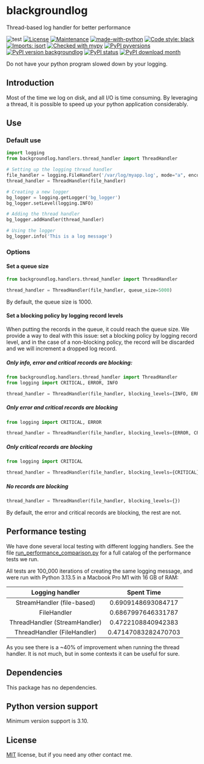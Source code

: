 # blackgroundlog
Thread-based log handler for better performance

![test](https://github.com/diegojromerolopez/backgroundlog/actions/workflows/test.yml/badge.svg)
[![License](https://img.shields.io/badge/License-MIT-blue.svg)](https://opensource.org/licenses/MIT)
[![Maintenance](https://img.shields.io/badge/Maintained%3F-yes-green.svg)](https://github.com/diegojromerolopez/backgroundlog/graphs/commit-activity)
[![made-with-python](https://img.shields.io/badge/Made%20with-Python-1f425f.svg)](https://www.python.org/)
[![Code style: black](https://img.shields.io/badge/code%20style-black-000000.svg)](https://github.com/psf/black)
[![Imports: isort](https://img.shields.io/badge/%20imports-isort-%231674b1?style=flat&labelColor=ef8336)](https://pycqa.github.io/isort/)
[![Checked with mypy](http://www.mypy-lang.org/static/mypy_badge.svg)](http://mypy-lang.org/)
[![PyPI pyversions](https://img.shields.io/pypi/pyversions/backgroundlog.svg)](https://pypi.python.org/pypi/backgroundlog/)
[![PyPI version backgroundlog](https://badge.fury.io/py/backgroundlog.svg)](https://pypi.python.org/pypi/backgroundlog/)
[![PyPI status](https://img.shields.io/pypi/status/backgroundlog.svg)](https://pypi.python.org/pypi/backgroundlog/)
[![PyPI download month](https://img.shields.io/pypi/dm/backgroundlog.svg)](https://pypi.python.org/pypi/backgroundlog/)

Do not have your python program slowed down by your logging.

## Introduction
Most of the time we log on disk, and all I/O is time consuming.
By leveraging a thread, it is possible to speed up your python application
considerably.

## Use

### Default use

```python
import logging
from backgroundlog.handlers.thread_handler import ThreadHandler

# Setting up the logging thread handler
file_handler = logging.FileHandler('/var/log/myapp.log', mode="a", encoding="utf-8")
thread_handler = ThreadHandler(file_handler)

# Creating a new logger
bg_logger = logging.getLogger('bg_logger')
bg_logger.setLevel(logging.INFO)

# Adding the thread handler
bg_logger.addHandler(thread_handler)

# Using the logger
bg_logger.info('This is a log message')
```

### Options

#### Set a queue size

```python
from backgroundlog.handlers.thread_handler import ThreadHandler

thread_handler = ThreadHandler(file_handler, queue_size=5000)
```

By default, the queue size is 1000.

#### Set a blocking policy by logging record levels

When putting the records in the queue, it could reach the queue size.
We provide a way to deal with this issue: set a blocking policy
by logging record level, and in the case of a non-blocking policy,
the record will be discarded and we will increment a dropped log record.

##### Only info, error and critical records are blocking:

```python
from backgroundlog.handlers.thread_handler import ThreadHandler
from logging import CRITICAL, ERROR, INFO

thread_handler = ThreadHandler(file_handler, blocking_levels={INFO, ERROR, CRITICAL})
```

##### Only error and critical records are blocking

```python
from logging import CRITICAL, ERROR

thread_handler = ThreadHandler(file_handler, blocking_levels={ERROR, CRITICAL})
```

##### Only critical records are blocking

```python
from logging import CRITICAL

thread_handler = ThreadHandler(file_handler, blocking_levels={CRITICAL})
```

##### No records are blocking

```python
thread_handler = ThreadHandler(file_handler, blocking_levels={})
```

By default, the error and critical records are blocking, the rest are not.

## Performance testing

We have done several local testing with different logging handlers.
See the file
[run_performance_comparison.py](/backgroundlog/performance/run_performance_comparison.py) for
a full catalog of the performance tests we run.

All tests are 100_000 iterations of creating the same logging message,
and were run with Python 3.13.5 in a Macbook Pro M1 with 16 GB of RAM:

|        Logging handler        |     Spent Time      |
|:-----------------------------:|:-------------------:|
|  StreamHandler (file-based)   | 0.6909148693084717  |
|          FileHandler          | 0.6867997646331787  |
| ThreadHandler (StreamHandler) | 0.4722108840942383  |
|  ThreadHandler (FileHandler)  | 0.47147083282470703 |

As you see there is a ~40% of improvement when running the thread handler.
It is not much, but in some contexts it can be useful for sure.

## Dependencies
This package has no dependencies.

## Python version support
Minimum version support is 3.10.

## License
[MIT](LICENSE) license, but if you need any other contact me.
